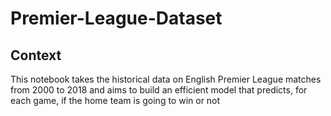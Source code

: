 # Premier-League-Dataset

## Context
This notebook takes the historical data on English Premier League matches from 2000 to 2018 and aims to build an efficient model that predicts, for each game, if the home team is going to win or not
